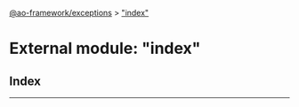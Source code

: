 [@ao-framework/exceptions](../README.md) > ["index"](../modules/_index_.md)

# External module: "index"

## Index

---

